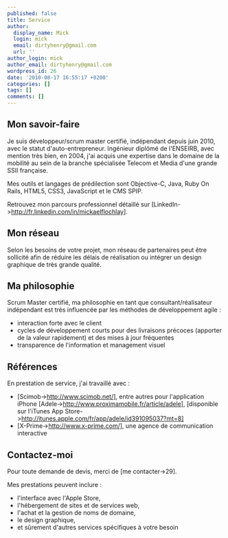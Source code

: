```yaml
---
published: false
title: Service
author:
  display_name: Mick
  login: mick
  email: dirtyhenry@gmail.com
  url: ''
author_login: mick
author_email: dirtyhenry@gmail.com
wordpress_id: 26
date: '2010-08-17 16:55:17 +0200'
categories: []
tags: []
comments: []
---
```

<h2>Mon savoir-faire</h2>

Je suis développeur/scrum master certifié, indépendant depuis juin 2010, avec le statut d'auto-entrepreneur. Ingénieur diplômé de l'ENSEIRB, avec mention très bien, en 2004, j'ai acquis une expertise dans le domaine de la mobilité au sein de la branche spécialisée Telecom et Media d'une grande SSII française.

Mes outils et langages de prédilection sont Objective-C, Java, Ruby On Rails, HTML5, CSS3, JavaScript et le CMS SPIP.

Retrouvez mon parcours professionnel détaillé sur [LinkedIn->http://fr.linkedin.com/in/mickaelflochlay].
<div style="clear:both"></div>

<h2>Mon réseau</h2>

Selon les besoins de votre projet, mon réseau de partenaires peut être sollicité afin de réduire les délais de réalisation ou intégrer un design graphique de très grande qualité.

<h2>Ma philosophie</h2>

Scrum Master certifié, ma philosophie en tant que consultant/réalisateur indépendant est très influencée par les méthodes de développement agile :
- interaction forte avec le client
- cycles de développement courts pour des livraisons précoces (apporter de la valeur rapidement) et des mises à jour fréquentes
- transparence de l'information et management visuel
 
<h2>Références</h2>

En prestation de service, j'ai travaillé avec :

- [Scimob->http://www.scimob.net/], entre autres pour l'application iPhone [Adele->http://www.proximamobile.fr/article/adele], [disponible sur l'iTunes App Store->http://itunes.apple.com/fr/app/adele/id391095037?mt=8]
- [X-Prime->http://www.x-prime.com/], une agence de communication interactive

<h2>Contactez-moi</h2>

Pour toute demande de devis, merci de [me contacter->29].

Mes prestations peuvent inclure :
- l'interface avec l'Apple Store,
- l'hébergement de sites et de services web, 
- l'achat et la gestion de noms de domaine,
- le design graphique,
- et sûrement d'autres services spécifiques à votre besoin

